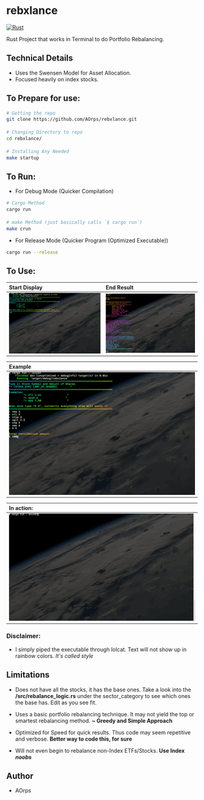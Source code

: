 # rebxlance

[![Rust](https://github.com/AOrps/rebxlance/actions/workflows/rust.yml/badge.svg)](https://github.com/AOrps/rebxlance/actions/workflows/rust.yml)

Rust Project that works in Terminal to do Portfolio Rebalancing. 

## Technical Details
* Uses the Swensen Model for Asset Allocation. 
* Focused heavily on index stocks.


## To Prepare for use:
```sh
# Getting the repo
git clone https://github.com/AOrps/rebxlance.git

# Changing Directory to repo
cd rebxlance/

# Installing Any Needed 
make startup
```

##  To Run:
* For Debug Mode (Quicker Compilation)
```sh
# Cargo Method
cargo run  

# make Method (just basically calls `$ cargo run`)
make crun

```

* For Release Mode (Quicker Program (Optimized Executable))
```sh
cargo run --release
```

## To Use: 
| Start Display             | End Result
|:---------------------|:------------
|![](img/program_start.png)|![](img/program_end.png)

|Example
|:----------
|![](img/program_mid.png)

|In action:
|:---------------------
|![](img/git_init.gif)

### Disclaimer:
* I simply piped the executable through lolcat. Text will not show up in rainbow colors.  _It's called style_

## Limitations
* Does not have all the stocks, it has the base ones. Take a look into the **/src/rebalance_logic.rs** under the sector_category to see which ones the base has. Edit as you see fit. 

* Uses a basic portfolio rebalancing technique. It may not yield the top or smartest rebalancing method. **~ Greedy and Simple Approach**

* Optimized for Speed for quick results. Thus code may seem repetitive and verbose. **Better way to code this, for sure**

* Will not even begin to rebalance non-Index ETFs/Stocks. **Use Index _noobs_**


## Author 
* AOrps
